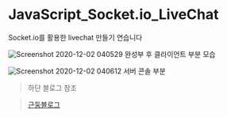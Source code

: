 # JavaScript_Socket.io_LiveChat

Socket.io를 활용한 livechat 만들기 연습니다

![Screenshot 2020-12-02 040529](https://user-images.githubusercontent.com/29778054/100785442-fdce0780-3453-11eb-9331-f340d2754408.png)
완성부 후 클라이언트 부분 모습

![Screenshot 2020-12-02 040612](https://user-images.githubusercontent.com/29778054/100785505-150cf500-3454-11eb-8a3c-dcc84aa2151e.png)
서버 콘솔 부분 

>하단 블로그 참조

>[근둥블로그](https://geundung.dev/)
